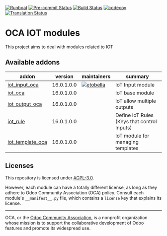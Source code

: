
[![Runboat](https://img.shields.io/badge/runboat-Try%20me-875A7B.png)](https://runboat.odoo-community.org/builds?repo=OCA/iot&target_branch=16.0)
[![Pre-commit Status](https://github.com/OCA/iot/actions/workflows/pre-commit.yml/badge.svg?branch=16.0)](https://github.com/OCA/iot/actions/workflows/pre-commit.yml?query=branch%3A16.0)
[![Build Status](https://github.com/OCA/iot/actions/workflows/test.yml/badge.svg?branch=16.0)](https://github.com/OCA/iot/actions/workflows/test.yml?query=branch%3A16.0)
[![codecov](https://codecov.io/gh/OCA/iot/branch/16.0/graph/badge.svg)](https://codecov.io/gh/OCA/iot)
[![Translation Status](https://translation.odoo-community.org/widgets/iot-16-0/-/svg-badge.svg)](https://translation.odoo-community.org/engage/iot-16-0/?utm_source=widget)

<!-- /!\ do not modify above this line -->

# OCA IOT modules

This project aims to deal with modules related to IOT

<!-- /!\ do not modify below this line -->

<!-- prettier-ignore-start -->

[//]: # (addons)

Available addons
----------------
addon | version | maintainers | summary
--- | --- | --- | ---
[iot_input_oca](iot_input_oca/) | 16.0.1.0.0 | [![etobella](https://github.com/etobella.png?size=30px)](https://github.com/etobella) | IoT Input module
[iot_oca](iot_oca/) | 16.0.1.0.0 |  | IoT base module
[iot_output_oca](iot_output_oca/) | 16.0.1.0.0 |  | IoT allow multiple outputs
[iot_rule](iot_rule/) | 16.0.1.0.0 |  | Define IoT Rules (Keys that control Inputs)
[iot_template_oca](iot_template_oca/) | 16.0.1.0.0 |  | IoT module for managing templates

[//]: # (end addons)

<!-- prettier-ignore-end -->

## Licenses

This repository is licensed under [AGPL-3.0](LICENSE).

However, each module can have a totally different license, as long as they adhere to Odoo Community Association (OCA)
policy. Consult each module's `__manifest__.py` file, which contains a `license` key
that explains its license.

----
OCA, or the [Odoo Community Association](http://odoo-community.org/), is a nonprofit
organization whose mission is to support the collaborative development of Odoo features
and promote its widespread use.
